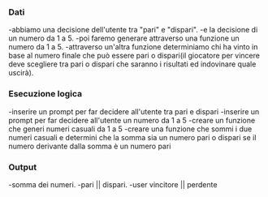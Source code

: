 ### Dati
-abbiamo una decisione dell'utente tra "pari" e "dispari".
-e la decisione di un numero da 1 a 5.
-poi faremo generare attraverso una funzione un numero da 1 a 5.
-attraverso un'altra funzione determiniamo chi ha vinto in base al numero finale che può essere pari o dispari(il giocatore per vincere deve scegliere tra pari o dispari che saranno i risultati  ed indovinare quale uscirà).
### Esecuzione logica
-inserire un prompt per far decidere all'utente tra pari e dispari 
-inserire un prompt per far decidere all'utente un numero da 1 a 5
-creare un funzione che generi numeri casuali da 1 a 5
-creare una funzione che sommi i due numeri casuali e determini che la somma sia un numero pari o dispari
se il numero derivante dalla somma è un numero pari 
### Output
-somma dei numeri.
-pari || dispari.
-user vincitore || perdente